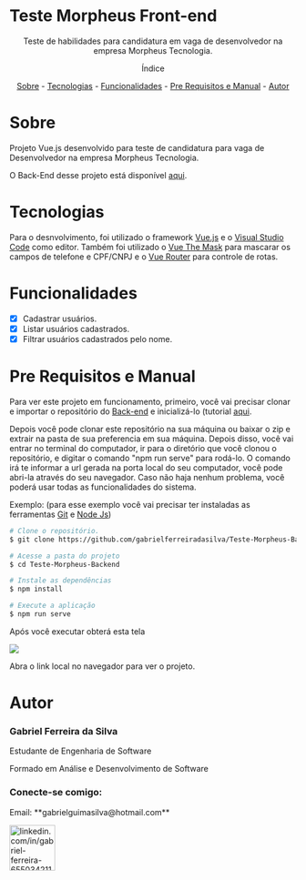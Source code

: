 # Teste Morpheus Front-end
<p align="center">Teste de habilidades para candidatura em vaga de desenvolvedor na empresa Morpheus Tecnologia.<p>
  
<p align="center">Índice</p>
<p align="center">
  <a href="#sobre">Sobre</a> -
  <a href="#tecnologias">Tecnologias</a> -
  <a href="#funcionalidades">Funcionalidades</a> -
  <a href="#pre-requisitos-e-manual">Pre Requisitos e Manual</a> -
  <a href="#autor">Autor</a>
</p>

# Sobre

<p>Projeto Vue.js desenvolvido para teste de candidatura para vaga de Desenvolvedor na empresa Morpheus Tecnologia.<p>
<p>O Back-End desse projeto está disponível <a href="https://github.com/gabrielferreiradasilva/Teste-Morpheus-Backend">aqui</a>.</p>

# Tecnologias

<p>Para o desnvolvimento, foi utilizado o framework <a href="https://br.vuejs.org/">Vue.js</a> e o <a href="https://code.visualstudio.com/download">Visual Studio Code</a> como editor. Também foi utilizado o <a href="https://vuejs-tips.github.io/vue-the-mask/">Vue The Mask</a> para mascarar os campos de telefone e CPF/CNPJ e o <a href="https://router.vuejs.org/">Vue Router</a> para controle de rotas.</p>

# Funcionalidades
- [x] Cadastrar usuários.
- [x] Listar usuários cadastrados.
- [x] Filtrar usuários cadastrados pelo nome.

# Pre Requisitos e Manual

<p>Para ver este projeto em funcionamento, primeiro, você vai precisar clonar e importar o repositório do <a href="https://github.com/gabrielferreiradasilva/Teste-Morpheus-Backend">Back-end</a> e inicializá-lo (tutorial <a href="https://github.com/gabrielferreiradasilva/Teste-Morpheus-Backend/blob/main/README.md">aqui</a>.</p>
<p>Depois você pode clonar este repositório na sua máquina ou baixar o zip e extrair na pasta de sua preferencia em sua máquina. Depois disso, você vai entrar no terminal do computador, ir para o diretório que você clonou o repositório, e digitar o comando "npm run serve" para rodá-lo. O comando irá te informar a url gerada na porta local do seu computador, você pode abri-la através do seu navegador. Caso não haja nenhum problema, você poderá usar todas as funcionalidades do sistema.</p>

<p>Exemplo: (para esse exemplo você vai precisar ter instaladas as ferramentas <a href="https://git-scm.com/downloads">Git</a> e <a href="https://nodejs.org/en/download/">Node Js</a>)</p>

```bash
# Clone o repositório.
$ git clone https://github.com/gabrielferreiradasilva/Teste-Morpheus-Backend

# Acesse a pasta do projeto
$ cd Teste-Morpheus-Backend

# Instale as dependências
$ npm install

# Execute a aplicação
$ npm run serve
```

<p>Após você executar obterá esta tela</p>
<img src="https://user-images.githubusercontent.com/95765547/155414199-14025bcb-11db-4a55-b29d-f20293d54bc1.png"/>
<p>Abra o link local no navegador para ver o projeto.</p>

# Autor
  
<h3>Gabriel Ferreira da Silva</h3>
<p>Estudante de Engenharia de Software</p>
<p>Formado em Análise e Desenvolvimento de Software</p>

<h3 align="left">Conecte-se comigo:</h3>
<p align="left ">
<p>Email: **gabrielguimasilva@hotmail.com**</p>
<a href="https://linkedin.com/in/linkedin.com/in/gabriel-ferreira-655034211" target="blank"><img align="center" src="https://cdn.jsdelivr.net/gh/devicons/devicon/icons/linkedin/linkedin-original-wordmark.svg" alt="linkedin.com/in/gabriel-ferreira-655034211" height= "80" largura="100" /></a>
</p>
